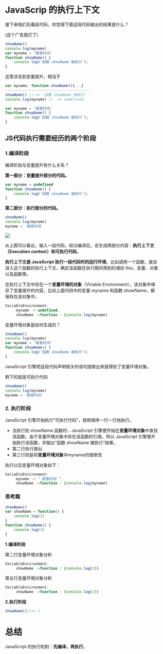 # **JavaScrip 的执行上下文**

接下来咱们先看段代码，你觉得下面这段代码输出的结果是什么？

(这个广告我打了)

```js
showName()
console.log(myname)
var myname = '极客时间'
function showName() {
    console.log('函数 showName 被执行');
}
```

这里涉及到变量提升，相当于

```js
var myname;	function showName(){...}
---------------------------------------
showName() // => '函数 showName 被执行'
console.log(myname)	//	=> undefined
                                
var myname = '极客时间'
function showName() {
    console.log('函数 showName 被执行');
}
```



## JS代码执行需要经历的两个阶段

### 1.编译阶段

编译阶段与变量提升有什么关系？

**第一部分：变量提升部分的代码。**

```js
var myname = undefined
function showName() {
    console.log('函数 showName 被执行');
}
```

**第二部分：执行部分的代码。**

```js
showName()
console.log(myname)
myname = '极客时间
```

![](https://img-blog.csdnimg.cn/20200815221330877.png?x-oss-process=image/watermark,type_ZmFuZ3poZW5naGVpdGk,shadow_10,text_aHR0cHM6Ly9ibG9nLmNzZG4ubmV0L1pIZ29nb2dvaGE=,size_16,color_FFFFFF,t_70#pic_center)

从上图可以看出，输入一段代码，经过编译后，会生成两部分内容：**执行上下文（Execution context）和可执行代码**。

**执行上下文是 JavaScript 执行一段代码时的运行环境**，比如调用一个函数，就会进入这个函数的执行上下文，确定该函数在执行期间用到的诸如 this、变量、对象以及函数等。

在执行上下文中存在一个**变量环境的对象**（Viriable Environment），该对象中保存了变量提升的内容，比如上面代码中的变量 myname 和函数 showName，都保存在该对象中。

```js
VariableEnvironment:
     myname -> undefined, 
     showName ->function : {console.log(myname)
```



变量环境对象是如何生成的？

```js
showName()
console.log(myname)
var myname = '极客时间'
function showName() {
    console.log('函数 showName 被执行');
}
```

JavaScript 引擎把这段代码声明相关的语句提取出来就得到了变量环境对象。

剩下的就是可执行代码

```js
showName()
console.log(myname)
myname = '极客时间'
```



### 2. 执行阶段

JavaScript 引擎开始执行“可执行代码”，按照顺序一行一行地执行。

- 当执行到 showName 函数时，JavaScript 引擎便开始在**变量环境对象**中查找该函数，由于变量环境对象中存在该函数的引用，所以 JavaScript 引擎便开始执行该函数，并输出“函数 showName 被执行”结果。
- 第二行执行类似
- 第三行则是将**变量环境对象**中myname的值修改

执行以后变量环境对象如下：

```js
VariableEnvironment:
     myname -> " 极客时间 ", 
     showName ->function : {console.log(myname)
```



### 思考题

```js
showName()
var showName = function() {
    console.log(2)
}
function showName() {
    console.log(1)
}
```

**1.编译阶段**

第二行变量环境对象分析

```js
VariableEnvironment:
     showName ->function : {console.log(2)}
```

第五行变量环境对象分析

```js
VariableEnvironment:
     showName ->function : {console.log(1)}
```

**2.执行阶段**

```js
showName()//=> 1
```



# 总结

JavaScript 的执行机制：**先编译，再执行**。